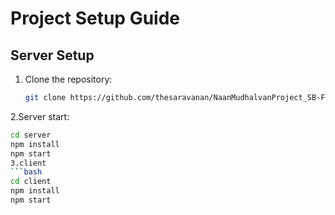 # Project Setup Guide

## Server Setup
1. Clone the repository:
   ```bash
   git clone https://github.com/thesaravanan/NaanMudhalvanProject_SB-FoodOrderingAPP.git
2.Server start:
   ```bash
   cd server
   npm install
   npm start
3.client
   ```bash
   cd client
   npm install
   npm start
